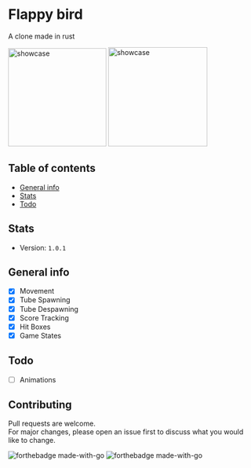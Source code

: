 # Flappy bird
A clone made in rust

<div>
  <img width="200", height:"200", src="https://i.imgur.com/UxoynYB.png", alt ="showcase"/>
  <img width="202", height:"200", src="https://i.imgur.com/nU7mxKx.png", alt ="showcase"/>
</div>

## Table of contents
* [General info](#general-info)
* [Stats](#stats)
* [Todo](#todo)

## Stats
- Version: `1.0.1`


## General info
- [x] Movement
- [X] Tube Spawning
- [X] Tube Despawning
- [X] Score Tracking 
- [X] Hit Boxes 
- [X] Game States

## Todo
- [ ] Animations

## Contributing
Pull requests are welcome. <br> 
For major changes, please open an issue first to discuss what you would like to change.

![forthebadge made-with-go](https://forthebadge.com/images/badges/made-with-rust.svg)
![forthebadge made-with-go](https://forthebadge.com/images/badges/not-a-bug-a-feature.svg)
